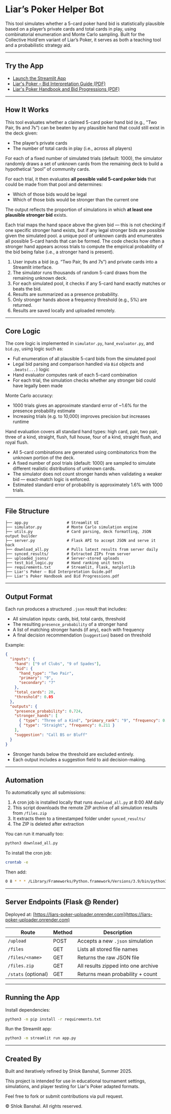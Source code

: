 
# Liar’s Poker Helper Bot

This tool simulates whether a 5-card poker hand bid is statistically plausible based on a player’s private cards and total cards in play, using combinatorial enumeration and Monte Carlo sampling. Built for the Collective Hold'em variant of Liar’s Poker, it serves as both a teaching tool and a probabilistic strategy aid.

---

## Try the App

- [Launch the Streamlit App](https://share.streamlit.io/sbanshal/liars-poker-helper-bot/main/app.py)
- [Liar's Poker – Bid Interpretation Guide (PDF)](https://github.com/sbanshal/Liar-s-Poker-Helper-Bot/raw/main/Liar's%20Poker%20–%20Bid%20Interpretation%20Guide.pdf)
- [Liar's Poker Handbook and Bid Progressions (PDF)](https://github.com/sbanshal/Liar-s-Poker-Helper-Bot/raw/main/Liar's%20Poker%20Handbook%20and%20Bid%20Progressions.pdf)

---

## How It Works

This tool evaluates whether a claimed 5-card poker hand bid (e.g., "Two Pair, 9s and 7s") can be beaten by any plausible hand that could still exist in the deck given:

- The player’s private cards
- The number of total cards in play (i.e., across all players)

For each of a fixed number of simulated trials (default: 1000), the simulator randomly draws a set of unknown cards from the remaining deck to build a hypothetical “pool” of community cards.

For each trial, it then evaluates **all possible valid 5-card poker bids** that could be made from that pool and determines:

- Which of those bids would be legal
- Which of those bids would be stronger than the current one

The output reflects the proportion of simulations in which **at least one plausible stronger bid** exists.

Each trial maps the hand space above the given bid — this is not checking if one specific stronger hand exists, but if any legal stronger bids are possible given the simulated pool. a unique pool of unknown cards and enumerates all possible 5-card hands that can be formed. The code checks how often a stronger hand appears across trials to compute the empirical probability of the bid being false (i.e., a stronger hand is present).

1. User inputs a bid (e.g. “Two Pair, 9s and 7s”) and private cards into a Streamlit interface.
2. The simulator runs thousands of random 5-card draws from the remaining unknown deck.
3. For each simulated pool, it checks if any 5-card hand exactly matches or beats the bid.
4. Results are summarized as a presence probability.
5. Only stronger hands above a frequency threshold (e.g., 5%) are returned.
6. Results are saved locally and uploaded remotely.

---

## Core Logic

The core logic is implemented in `simulator.py`, `hand_evaluator.py`, and `bid.py`, using logic such as:

- Full enumeration of all plausible 5-card bids from the simulated pool
- Legal bid parsing and comparison handled via `Bid` objects and `.beats(...)` logic
- Hand evaluator computes rank of each 5-card combination
- For each trial, the simulation checks whether any stronger bid could have legally been made

Monte Carlo accuracy:

- 1000 trials gives an approximate standard error of ~1.6% for the presence probability estimate
- Increasing trials (e.g. to 10,000) improves precision but increases runtime

Hand evaluation covers all standard hand types: high card, pair, two pair, three of a kind, straight, flush, full house, four of a kind, straight flush, and royal flush.

- All 5-card combinations are generated using combinatorics from the unknown portion of the deck.
- A fixed number of pool trials (default: 1000) are sampled to simulate different realistic distributions of unknown cards.
- The simulator does not count stronger hands when validating a weaker bid — exact-match logic is enforced.
- Estimated standard error of probability is approximately 1.6% with 1000 trials.

---

## File Structure

```
├── app.py                 # Streamlit UI
├── simulator.py           # Monte Carlo simulation engine
├── utils.py               # Card parsing, deck formatting, JSON output builder
├── server.py              # Flask API to accept JSON and serve it back
├── download_all.py        # Pulls latest results from server daily
├── synced_results/        # Extracted ZIPs from server
├── uploaded_jsons/        # Server-stored uploads
├── test_bid_logic.py      # Hand ranking unit tests
├── requirements.txt       # Streamlit, Flask, matplotlib
├── Liar's Poker – Bid Interpretation Guide.pdf
├── Liar's Poker Handbook and Bid Progressions.pdf
```

---

## Output Format

Each run produces a structured `.json` result that includes:

- All simulation inputs: cards, bid, total cards, threshold
- The resulting `presence_probability` of a stronger hand
- A list of matching stronger hands (if any), each with frequency
- A final decision recommendation (`suggestion`) based on threshold

Example:

```json
{
  "inputs": {
    "hand": ["9 of Clubs", "9 of Spades"],
    "bid": {
      "hand_type": "Two Pair",
      "primary": "9",
      "secondary": "7"
    },
    "total_cards": 20,
    "threshold": 0.05
  },
  "outputs": {
    "presence_probability": 0.724,
    "stronger_hands": [
      { "type": "Three of a Kind", "primary_rank": "9", "frequency": 0.121 },
      { "type": "Straight", "frequency": 0.211 }
    ],
    "suggestion": "Call BS or Bluff"
  }
}
```

- Stronger hands below the threshold are excluded entirely.
- Each output includes a suggestion field to aid decision-making.

---

## Automation

To automatically sync all submissions:

1. A cron job is installed locally that runs `download_all.py` at 8:00 AM daily
2. This script downloads the remote ZIP archive of all simulation results from `/files.zip`
3. It extracts them to a timestamped folder under `synced_results/`
4. The ZIP is deleted after extraction

You can run it manually too:

```bash
python3 download_all.py
```

To install the cron job:

```bash
crontab -e
```

Then add:

```bash
0 8 * * * /Library/Frameworks/Python.framework/Versions/3.9/bin/python3 /Users/shlokbanshal/Downloads/liars_poker_helper_bot/download_all.py
```

---

## Server Endpoints (Flask @ Render)

Deployed at: [https://liars-poker-uploader.onrender.com](https://liars-poker-uploader.onrender.com)

| Route               | Method | Description                         |
| ------------------- | ------ | ----------------------------------- |
| `/upload`           | POST   | Accepts a new `.json` simulation    |
| `/files`            | GET    | Lists all stored file names         |
| `/files/<name>`     | GET    | Returns the raw JSON file           |
| `/files.zip`        | GET    | All results zipped into one archive |
| `/stats` (optional) | GET    | Returns mean probability + count    |

---

## Running the App

Install dependencies:

```bash
python3 -m pip install -r requirements.txt
```

Run the Streamlit app:

```bash
python3 -m streamlit run app.py
```

---

## Created By

Built and iteratively refined by Shlok Banshal, Summer 2025.

This project is intended for use in educational tournament settings, simulations, and player testing for Liar's Poker adapted formats.

Feel free to fork or submit contributions via pull request.

© Shlok Banshal. All rights reserved.
